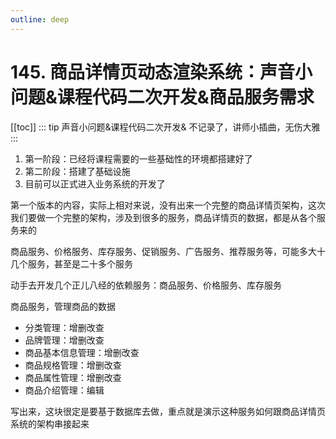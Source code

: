 ```yaml
---
outline: deep
---
```

# 145. 商品详情页动态渲染系统：声音小问题&课程代码二次开发&商品服务需求

[[toc]]
::: tip
声音小问题&课程代码二次开发& 不记录了，讲师小插曲，无伤大雅
:::

1. 第一阶段：已经将课程需要的一些基础性的环境都搭建好了
2. 第二阶段：搭建了基础设施
3. 目前可以正式进入业务系统的开发了  

第一个版本的内容，实际上相对来说，没有出来一个完整的商品详情页架构，这次我们要做一个完整的架构，涉及到很多的服务，商品详情页的数据，都是从各个服务来的

商品服务、价格服务、库存服务、促销服务、广告服务、推荐服务等，可能多大十几个服务，甚至是二十多个服务

动手去开发几个正儿八经的依赖服务：商品服务、价格服务、库存服务

商品服务，管理商品的数据

- 分类管理：增删改查
- 品牌管理：增删改查
- 商品基本信息管理：增删改查
- 商品规格管理：增删改查
- 商品属性管理：增删改查
- 商品介绍管理：编辑

写出来，这块很定是要基于数据库去做，重点就是演示这种服务如何跟商品详情页系统的架构串接起来
